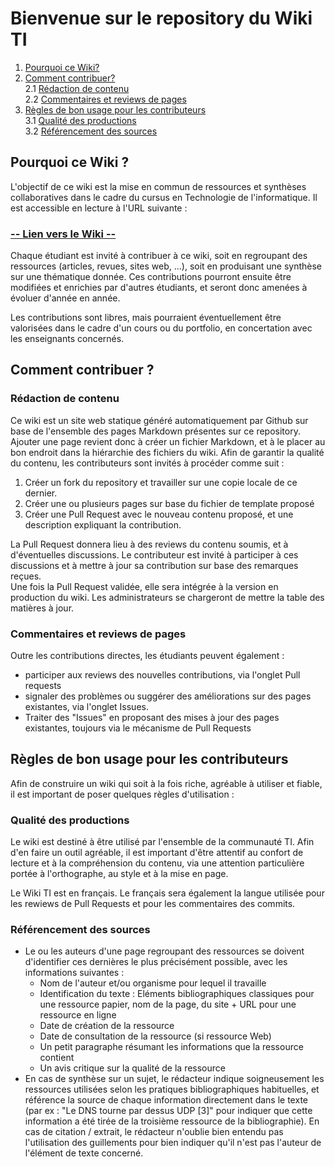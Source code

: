 # Bienvenue sur le repository du Wiki TI

1. [Pourquoi ce Wiki?](https://github.com/EphecLLN/Wiki-TI/blob/main/README.md#pourquoi-ce-wiki-) 
2. [Comment contribuer?](https://github.com/EphecLLN/Wiki-TI/blob/main/README.md#comment-contribuer-)   
  2.1 [Rédaction de contenu](https://github.com/EphecLLN/Wiki-TI/blob/main/README.md#rédaction-de-contenu)  
  2.2 [Commentaires et reviews de pages](https://github.com/EphecLLN/Wiki-TI/blob/main/README.md#commentaires-et-reviews-de-pages)  
3. [Règles de bon usage pour les contributeurs](https://github.com/EphecLLN/Wiki-TI/blob/main/README.md#règles-de-bon-usage-pour-les-contributeurs)  
  3.1 [Qualité des productions](https://github.com/EphecLLN/Wiki-TI/blob/main/README.md#qualité-des-productions)  
  3.2 [Référencement des sources](https://github.com/EphecLLN/Wiki-TI/blob/main/README.md#référencement-des-sources)  


## Pourquoi ce Wiki ? 

L'objectif de ce wiki est la mise en commun de ressources et synthèses collaboratives dans le cadre du cursus en Technologie de l'informatique.  Il est accessible en lecture à l'URL suivante : 

### [-- Lien vers le Wiki --](https://epheclln.github.io/Wiki-TI/)

Chaque étudiant est invité à contribuer à ce wiki, soit en regroupant des ressources (articles, revues, sites web, ...), soit en produisant une synthèse sur une thématique donnée.  Ces contributions pourront ensuite être modifiées et enrichies par d'autres étudiants, et seront donc amenées à évoluer d'année en année.  

Les contributions sont libres, mais pourraient éventuellement être valorisées dans le cadre d'un cours ou du portfolio, en concertation avec les enseignants concernés.  

## Comment contribuer ? 

### Rédaction de contenu 

Ce wiki est un site web statique généré automatiquement par Github sur base de l'ensemble des pages Markdown présentes sur ce repository.  Ajouter une page revient donc à créer un fichier Markdown, et à le placer au bon endroit dans la hiérarchie des fichiers du wiki.  Afin de garantir la qualité du contenu, les contributeurs sont invités à procéder comme suit : 

1. Créer un fork du repository et travailler sur une copie locale de ce dernier.  
2. Créer une ou plusieurs pages sur base du fichier de template proposé
3. Créer une Pull Request avec le nouveau contenu proposé, et une description expliquant la contribution.  

La Pull Request donnera lieu à des reviews du contenu soumis, et à d'éventuelles discussions.  Le contributeur est invité à participer à ces discussions et à mettre à jour sa contribution sur base des remarques reçues.  
Une fois la Pull Request validée, elle sera intégrée à la version en production du wiki.  Les administrateurs se chargeront de mettre la table des matières à jour.  

### Commentaires et reviews de pages

Outre les contributions directes, les étudiants peuvent également : 

- participer aux reviews des nouvelles contributions, via l'onglet Pull requests
- signaler des problèmes ou suggérer des améliorations sur des pages existantes, via l'onglet Issues.  
- Traiter des "Issues" en proposant des mises à jour des pages existantes, toujours via le mécanisme de Pull Requests


## Règles de bon usage pour les contributeurs

Afin de construire un wiki qui soit à la fois riche, agréable à utiliser et fiable, il est important de poser quelques règles d'utilisation : 

### Qualité des productions

Le wiki est destiné à être utilisé par l'ensemble de la communauté TI.  Afin d'en faire un outil agréable, il est important d'être attentif au confort de lecture et à la compréhension du contenu, via une attention particulière portée à l'orthographe, au style et à la mise en page.  

Le Wiki TI est en français.  Le français sera également la langue utilisée pour les rewiews de Pull Requests et pour les commentaires des commits.  

### Référencement des sources

- Le ou les auteurs d'une page regroupant des ressources se doivent d'identifier ces dernières le plus précisément possible, avec les informations suivantes : 
   - Nom de l'auteur et/ou organisme pour lequel il travaille
   - Identification du texte : Eléments bibliographiques classiques pour une ressource papier, nom de la page, du site + URL pour une ressource en ligne
   - Date de création de la ressource
   - Date de consultation de la ressource (si ressource Web)
   - Un petit paragraphe résumant les informations que la ressource contient
   - Un avis critique sur la qualité de la ressource
- En cas de synthèse sur un sujet, le rédacteur indique soigneusement les ressources utilisées selon les pratiques bibliographiques habituelles, et référence la source de chaque information directement dans le texte (par ex : "Le DNS tourne par dessus UDP [3]" pour indiquer que cette information a été tirée de la troisième ressource de la bibliographie).  En cas de citation / extrait, le rédacteur n'oublie bien entendu pas l'utilisation des guillements pour bien indiquer qu'il n'est pas l'auteur de l'élément de texte concerné.    






